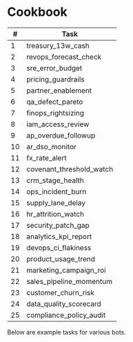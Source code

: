 # Cookbook

| # | Task |
|---|------|
| 1 | treasury_13w_cash |
| 2 | revops_forecast_check |
| 3 | sre_error_budget |
| 4 | pricing_guardrails |
| 5 | partner_enablement |
| 6 | qa_defect_pareto |
| 7 | finops_rightsizing |
| 8 | iam_access_review |
| 9 | ap_overdue_followup |
| 10 | ar_dso_monitor |
| 11 | fx_rate_alert |
| 12 | covenant_threshold_watch |
| 13 | crm_stage_health |
| 14 | ops_incident_burn |
| 15 | supply_lane_delay |
| 16 | hr_attrition_watch |
| 17 | security_patch_gap |
| 18 | analytics_kpi_report |
| 19 | devops_ci_flakiness |
| 20 | product_usage_trend |
| 21 | marketing_campaign_roi |
| 22 | sales_pipeline_momentum |
| 23 | customer_churn_risk |
| 24 | data_quality_scorecard |
| 25 | compliance_policy_audit |

Below are example tasks for various bots.
